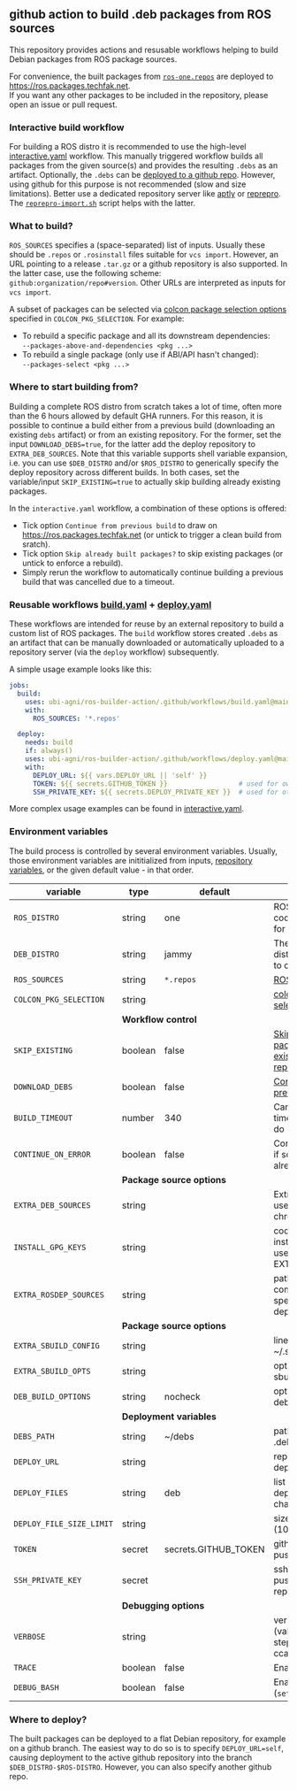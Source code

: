 ## github action to build .deb packages from ROS sources

This repository provides actions and resusable workflows helping to build Debian packages from ROS package sources.

For convenience, the built packages from [`ros-one.repos`](./ros-one.repos) are deployed to https://ros.packages.techfak.net.  
If you want any other packages to be included in the repository, please open an issue or pull request.

### Interactive build workflow

For building a ROS distro it is recommended to use the high-level [interactive.yaml](https://github.com/ubi-agni/ros-builder-action/actions/workflows/interactive.yaml) workflow.
This manually triggered workflow builds all packages from the given source(s) and provides the resulting `.debs` as an artifact. Optionally, the `.debs` can be [deployed to a github repo](#where-to-deploy). However, using github for this purpose is not recommended (slow and size limitations). Better use a dedicated repository server like [aptly](https://www.aptly.info/) or [reprepro](https://wiki.debian.org/SettingUpSignedAptRepositoryWithReprepro). The [`reprepro-import.sh`](reprepro-import.sh) script helps with the latter.

### What to build?

`ROS_SOURCES` specifies a (space-separated) list of inputs. Usually these should be `.repos` or `.rosinstall` files suitable for `vcs import`.
However, an URL pointing to a release `.tar.gz` or a github repository is also supported. In the latter case, use the following scheme: `github:organization/repo#version`. Other URLs are interpreted as inputs for `vcs import`.

A subset of packages can be selected via [colcon package selection options](https://colcon.readthedocs.io/en/released/reference/package-selection-arguments.html) specified in `COLCON_PKG_SELECTION`. <a name="pkg-selection-examples"></a>For example:
- To rebuild a specific package and all its downstream dependencies:  
  `--packages-above-and-dependencies <pkg ...>`
- To rebuild a single package (only use if ABI/API hasn't changed):  
  `--packages-select <pkg ...>`

### Where to start building from?

Building a complete ROS distro from scratch takes a lot of time, often more than the 6 hours allowed by default GHA runners. For this reason, it is possible to continue a build either from a previous build (downloading an existing `debs` artifact) or from an existing repository. For the former, set the input `DOWNLOAD_DEBS=true`, for the latter add the deploy repository to `EXTRA_DEB_SOURCES`. Note that this variable supports shell variable expansion, i.e. you can use `$DEB_DISTRO` and/or `$ROS_DISTRO` to generically specify the deploy repository across different builds.
In both cases, set the variable/input `SKIP_EXISTING=true` to actually skip building already existing packages.

In the `interactive.yaml` workflow, a combination of these options is offered:
- Tick option `Continue from previous build` to draw on https://ros.packages.techfak.net (or untick to trigger a clean build from sratch).
- Tick option `Skip already built packages?` to skip existing packages (or untick to enforce a rebuild).
- Simply rerun the workflow to automatically continue building a previous build that was cancelled due to a timeout.

### Reusable workflows [build.yaml](.github/workflows/build.yaml) + [deploy.yaml](.github/workflows/deploy.yaml)

These workflows are intended for reuse by an external repository to build a custom list of ROS packages. The `build` workflow stores created `.debs` as an artifact that can be manually downloaded or automatically uploaded to a repository server (via the `deploy` workflow) subsequently.

A simple usage example looks like this:

```yaml
jobs:
  build:
    uses: ubi-agni/ros-builder-action/.github/workflows/build.yaml@main
    with:
      ROS_SOURCES: '*.repos'

  deploy:
    needs: build
    if: always()
    uses: ubi-agni/ros-builder-action/.github/workflows/deploy.yaml@main
    with:
      DEPLOY_URL: ${{ vars.DEPLOY_URL || 'self' }}
      TOKEN: ${{ secrets.GITHUB_TOKEN }}                  # used for own repo
      SSH_PRIVATE_KEY: ${{ secrets.DEPLOY_PRIVATE_KEY }}  # used for other repo
```

More complex usage examples can be found in [interactive.yaml](.github/workflows/interactive.yaml).

### Environment variables

The build process is controlled by several environment variables. Usually, those environment variables are inititialized from inputs, [repository variables](https://docs.github.com/en/actions/learn-github-actions/variables), or the given default value - in that order.

variable               | type   | default   | semantics
-----------------------|--------|-----------|---------------------------------------------------------------------
`ROS_DISTRO`           | string | one       | ROS distribution codename to compile for
`DEB_DISTRO`           | string | jammy     | The Debian/Ubuntu distribution codename to compile for.
`ROS_SOURCES`          | string | `*.repos` | [ROS sources to compile](#what-to-build)
`COLCON_PKG_SELECTION` | string |           | [colcon package selectio argument(s)](#pkg-selection-examples)
|<td colspan=2>**Workflow control**</td>
`SKIP_EXISTING`        | boolean | false    | [Skip (re)building packages already existing in the repository](#where-to-start-building-from)
`DOWNLOAD_DEBS`        | boolean | false    | [Continue building from previous debs artifact?](#where-to-start-building-from)
`BUILD_TIMEOUT`        | number  | 340      | Cancel build after this time, before github will do (minutes)
`CONTINUE_ON_ERROR`    | boolean | false    | Continue building even if some packages already failed
|<td colspan=2>**Package source options**</td>
`EXTRA_DEB_SOURCES`    | string  |          | Extra debian sources to use in host and sbuild chroot
`INSTALL_GPG_KEYS`     | string  |          | code to run for installing GPG keys (for use with EXTRA_DEB_SOURCES)
`EXTRA_ROSDEP_SOURCES` | string  |          | path to a rosdep-compatible yaml file specifying custom dependency mappings
|<td colspan=2>**Package source options**</td>
`EXTRA_SBUILD_CONFIG`  | string  |          | lines to add to ~/.sbuildrc
`EXTRA_SBUILD_OPTS`    | string  |          | options to pass to sbuild on commandline
`DEB_BUILD_OPTIONS`    | string  | nocheck  | options used debian/rules
|<td colspan=2>**Deployment variables**</td>
`DEBS_PATH`            | string  | ~/debs   | path to store generated .debs in
`DEPLOY_URL`           | string  |          | repository URL for deployment
`DEPLOY_FILES`         | string  | deb      | list of file types to deploy: deb, ddeb, dsc, changes
`DEPLOY_FILE_SIZE_LIMIT` | string |         | size limit for files (100M on github)
`TOKEN`                | secret  | secrets.GITHUB_TOKEN | github token for pushing to own repo
`SSH_PRIVATE_KEY`      | secret  |                      | ssh private key for pushing to an external repo
|<td colspan=2>**Debugging options**</td>
`VERBOSE`              | string  |          | verboseness for all (value true) or selected steps (bloom sbuild apt ccache)
`TRACE`                | boolean | false    | Enable debug output
`DEBUG_BASH`           | boolean | false    | Enable bash debugging (`set -x`) and tracing

### Where to deploy?

The built packages can be deployed to a flat Debian repository, for example on a github branch.
The easiest way to do so is to specify `DEPLOY_URL=self`, causing deployment to the active github repository into the branch `$DEB_DISTRO-$ROS-DISTRO`.
However, you can also specify another github repo.
